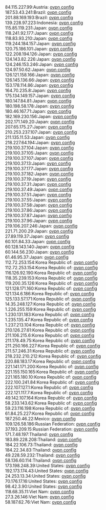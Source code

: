 84.115.227.99:Austria: [ovpn config](vpn/84_115_227_99.ovpn)  
187.53.43.241:Brazil: [ovpn config](vpn/187_53_43_241.ovpn)  
201.88.169.193:Brazil: [ovpn config](vpn/201_88_169_193.ovpn)  
139.228.97.223:Indonesia: [ovpn config](vpn/139_228_97_223.ovpn)  
115.85.119.231:Japan: [ovpn config](vpn/115_85_119_231.ovpn)  
118.241.92.177:Japan: [ovpn config](vpn/118_241_92_177.ovpn)  
118.83.93.210:Japan: [ovpn config](vpn/118_83_93_210.ovpn)  
119.244.184.157:Japan: [ovpn config](vpn/119_244_184_157.ovpn)  
120.75.186.101:Japan: [ovpn config](vpn/120_75_186_101.ovpn)  
122.208.194.126:Japan: [ovpn config](vpn/122_208_194_126.ovpn)  
124.143.82.226:Japan: [ovpn config](vpn/124_143_82_226.ovpn)  
124.246.153.246:Japan: [ovpn config](vpn/124_246_153_246.ovpn)  
124.97.50.62:Japan: [ovpn config](vpn/124_97_50_62.ovpn)  
126.121.158.166:Japan: [ovpn config](vpn/126_121_158_166.ovpn)  
126.145.136.66:Japan: [ovpn config](vpn/126_145_136_66.ovpn)  
153.178.114.86:Japan: [ovpn config](vpn/153_178_114_86.ovpn)  
164.70.235.8:Japan: [ovpn config](vpn/164_70_235_8.ovpn)  
175.134.149.157:Japan: [ovpn config](vpn/175_134_149_157.ovpn)  
180.147.84.81:Japan: [ovpn config](vpn/180_147_84_81.ovpn)  
180.198.58.178:Japan: [ovpn config](vpn/180_198_58_178.ovpn)  
180.46.167.71:Japan: [ovpn config](vpn/180_46_167_71.ovpn)  
182.169.230.156:Japan: [ovpn config](vpn/182_169_230_156.ovpn)  
202.171.149.20:Japan: [ovpn config](vpn/202_171_149_20.ovpn)  
207.65.175.27:Japan: [ovpn config](vpn/207_65_175_27.ovpn)  
210.253.237.107:Japan: [ovpn config](vpn/210_253_237_107.ovpn)  
211.135.11.53:Japan: [ovpn config](vpn/211_135_11_53.ovpn)  
218.227.64.194:Japan: [ovpn config](vpn/218_227_64_194.ovpn)  
219.100.37.104:Japan: [ovpn config](vpn/219_100_37_104.ovpn)  
219.100.37.105:Japan: [ovpn config](vpn/219_100_37_105.ovpn)  
219.100.37.107:Japan: [ovpn config](vpn/219_100_37_107.ovpn)  
219.100.37.13:Japan: [ovpn config](vpn/219_100_37_13.ovpn)  
219.100.37.177:Japan: [ovpn config](vpn/219_100_37_177.ovpn)  
219.100.37.182:Japan: [ovpn config](vpn/219_100_37_182.ovpn)  
219.100.37.19:Japan: [ovpn config](vpn/219_100_37_19.ovpn)  
219.100.37.31:Japan: [ovpn config](vpn/219_100_37_31.ovpn)  
219.100.37.49:Japan: [ovpn config](vpn/219_100_37_49.ovpn)  
219.100.37.51:Japan: [ovpn config](vpn/219_100_37_51.ovpn)  
219.100.37.55:Japan: [ovpn config](vpn/219_100_37_55.ovpn)  
219.100.37.58:Japan: [ovpn config](vpn/219_100_37_58.ovpn)  
219.100.37.86:Japan: [ovpn config](vpn/219_100_37_86.ovpn)  
219.100.37.87:Japan: [ovpn config](vpn/219_100_37_87.ovpn)  
219.100.37.96:Japan: [ovpn config](vpn/219_100_37_96.ovpn)  
219.106.207.246:Japan: [ovpn config](vpn/219_106_207_246.ovpn)  
221.71.200.29:Japan: [ovpn config](vpn/221_71_200_29.ovpn)  
27.89.119.37:Japan: [ovpn config](vpn/27_89_119_37.ovpn)  
60.101.84.33:Japan: [ovpn config](vpn/60_101_84_33.ovpn)  
60.128.143.140:Japan: [ovpn config](vpn/60_128_143_140.ovpn)  
60.144.56.230:Japan: [ovpn config](vpn/60_144_56_230.ovpn)  
61.46.95.37:Japan: [ovpn config](vpn/61_46_95_37.ovpn)  
112.72.253.154:Korea Republic of: [ovpn config](vpn/112_72_253_154.ovpn)  
112.72.253.154:Korea Republic of: [ovpn config](vpn/112_72_253_154.ovpn)  
116.126.92.190:Korea Republic of: [ovpn config](vpn/116_126_92_190.ovpn)  
118.35.239.153:Korea Republic of: [ovpn config](vpn/118_35_239_153.ovpn)  
119.200.35.126:Korea Republic of: [ovpn config](vpn/119_200_35_126.ovpn)  
121.128.171.160:Korea Republic of: [ovpn config](vpn/121_128_171_160.ovpn)  
121.134.6.186:Korea Republic of: [ovpn config](vpn/121_134_6_186.ovpn)  
125.133.57.171:Korea Republic of: [ovpn config](vpn/125_133_57_171.ovpn)  
14.35.248.127:Korea Republic of: [ovpn config](vpn/14_35_248_127.ovpn)  
1.226.255.159:Korea Republic of: [ovpn config](vpn/1_226_255_159.ovpn)  
1.230.131.183:Korea Republic of: [ovpn config](vpn/1_230_131_183.ovpn)  
1.235.135.47:Korea Republic of: [ovpn config](vpn/1_235_135_47.ovpn)  
1.237.213.104:Korea Republic of: [ovpn config](vpn/1_237_213_104.ovpn)  
210.126.27.61:Korea Republic of: [ovpn config](vpn/210_126_27_61.ovpn)  
211.106.215.6:Korea Republic of: [ovpn config](vpn/211_106_215_6.ovpn)  
211.178.49.75:Korea Republic of: [ovpn config](vpn/211_178_49_75.ovpn)  
211.250.166.227:Korea Republic of: [ovpn config](vpn/211_250_166_227.ovpn)  
211.57.246.31:Korea Republic of: [ovpn config](vpn/211_57_246_31.ovpn)  
218.232.210.212:Korea Republic of: [ovpn config](vpn/218_232_210_212.ovpn)  
220.88.183.17:Korea Republic of: [ovpn config](vpn/220_88_183_17.ovpn)  
221.141.171.200:Korea Republic of: [ovpn config](vpn/221_141_171_200.ovpn)  
221.155.150.165:Korea Republic of: [ovpn config](vpn/221_155_150_165.ovpn)  
221.165.180.10:Korea Republic of: [ovpn config](vpn/221_165_180_10.ovpn)  
222.100.241.84:Korea Republic of: [ovpn config](vpn/222_100_241_84.ovpn)  
222.107.127.1:Korea Republic of: [ovpn config](vpn/222_107_127_1.ovpn)  
222.121.117.7:Korea Republic of: [ovpn config](vpn/222_121_117_7.ovpn)  
49.142.107.164:Korea Republic of: [ovpn config](vpn/49_142_107_164.ovpn)  
58.233.143.62:Korea Republic of: [ovpn config](vpn/58_233_143_62.ovpn)  
59.23.116.198:Korea Republic of: [ovpn config](vpn/59_23_116_198.ovpn)  
61.84.25.227:Korea Republic of: [ovpn config](vpn/61_84_25_227.ovpn)  
187.250.46.22:Mexico: [ovpn config](vpn/187_250_46_22.ovpn)  
109.126.58.186:Russian Federation: [ovpn config](vpn/109_126_58_186.ovpn)  
37.193.209.15:Russian Federation: [ovpn config](vpn/37_193_209_15.ovpn)  
171.7.48.197:Thailand: [ovpn config](vpn/171_7_48_197.ovpn)  
183.89.228.208:Thailand: [ovpn config](vpn/183_89_228_208.ovpn)  
184.22.106.73:Thailand: [ovpn config](vpn/184_22_106_73.ovpn)  
184.22.34.83:Thailand: [ovpn config](vpn/184_22_34_83.ovpn)  
49.228.59.232:Thailand: [ovpn config](vpn/49_228_59_232.ovpn)  
58.136.60.114:Thailand: [ovpn config](vpn/58_136_60_114.ovpn)  
173.198.248.39:United States: [ovpn config](vpn/173_198_248_39.ovpn)  
192.173.174.43:United States: [ovpn config](vpn/192_173_174_43.ovpn)  
24.253.13.34:United States: [ovpn config](vpn/24_253_13_34.ovpn)  
70.176.17.16:United States: [ovpn config](vpn/70_176_17_16.ovpn)  
98.42.3.90:United States: [ovpn config](vpn/98_42_3_90.ovpn)  
118.68.35.11:Viet Nam: [ovpn config](vpn/118_68_35_11.ovpn)  
27.3.26.146:Viet Nam: [ovpn config](vpn/27_3_26_146.ovpn)  
58.187.62.76:Viet Nam: [ovpn config](vpn/58_187_62_76.ovpn)  
